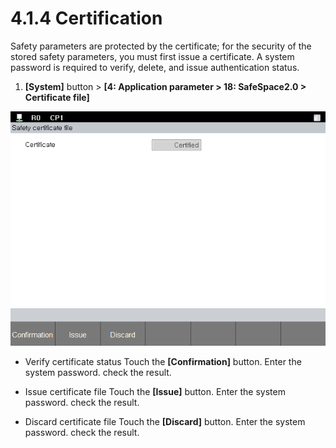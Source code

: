 ﻿# 4.1.4 Certification

Safety parameters are protected by the certificate; for the security of the stored safety parameters, you must first issue a certificate. A system password is required to verify, delete, and issue authentication status.

1. **\[System]** button > **\[4: Application parameter > 18: SafeSpace2.0 > Certificate file]**

![](../../_assets/4/4-1-4-1.png)

* Verify certificate status
  Touch the **\[Confirmation]** button.
  Enter the system password.
  check the result.

* Issue certificate file
  Touch the **\[Issue]** button.
  Enter the system password.
  check the result.

* Discard certificate file
  Touch the **\[Discard]** button.
  Enter the system password.
  check the result.
